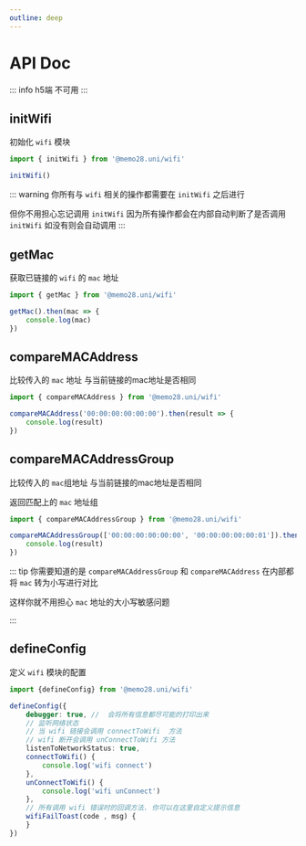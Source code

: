 ```yaml
---
outline: deep
---
```


# API Doc

::: info
h5端 不可用
:::

## initWifi

初始化 `wifi` 模块

```ts
import { initWifi } from '@memo28.uni/wifi'

initWifi()
```

::: warning
你所有与 `wifi` 相关的操作都需要在 `initWifi` 之后进行

但你不用担心忘记调用 `initWifi` 因为所有操作都会在内部自动判断了是否调用 `initWifi`  如没有则会自动调用
:::



## getMac

获取已链接的 `wifi` 的 `mac` 地址

```ts
import { getMac } from '@memo28.uni/wifi'

getMac().then(mac => {
    console.log(mac)
})
```


## compareMACAddress

比较传入的 `mac` 地址 与当前链接的mac地址是否相同

```ts
import { compareMACAddress } from '@memo28.uni/wifi'

compareMACAddress('00:00:00:00:00:00').then(result => {
    console.log(result)
})
```


## compareMACAddressGroup

比较传入的 `mac`组地址 与当前链接的mac地址是否相同

返回匹配上的 `mac` 地址组

```ts
import { compareMACAddressGroup } from '@memo28.uni/wifi'

compareMACAddressGroup(['00:00:00:00:00:00', '00:00:00:00:00:01']).then(result => {
    console.log(result)
})

```


::: tip
你需要知道的是 `compareMACAddressGroup`  和  `compareMACAddress`  在内部都将 `mac` 转为小写进行对比

这样你就不用担心 `mac` 地址的大小写敏感问题

:::





## defineConfig

定义 `wifi` 模块的配置

```ts
import {defineConfig} from '@memo28.uni/wifi'

defineConfig({
    debugger: true, //  会将所有信息都尽可能的打印出来
    // 监听网络状态 
    // 当 wifi 链接会调用 connectToWifi  方法 
    // wifi 断开会调用 unConnectToWifi 方法
    listenToNetworkStatus: true, 
    connectToWifi() {
        console.log('wifi connect')
    },
    unConnectToWifi() {
        console.log('wifi unConnect')
    },
    // 所有调用 wifi 错误时的回调方法. 你可以在这里自定义提示信息
    wifiFailToast(code , msg) {
    }
})
```
